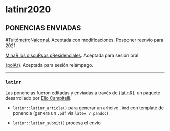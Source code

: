 # latinr2020

## **PONENCIAS ENVIADAS**

[#TuitómetroNaiconal](https://github.com/TuQmano/latinr2020/blob/master/rmd/tuitometro/tuitometro.pdf). Aceptada con modificaciones. Posponer reenvio para 2021.  


[MinaR los discuRsos pResidenciales](https://github.com/TuQmano/latinr2020/blob/master/rmd/discursos/discursos_presidenciales.pdf). Aceptada para sesión oral. 


[{polAr}](https://github.com/TuQmano/latinr2020/blob/master/rmd/polAr/polar.pdf). Aceptada para sesión relámpago. 



---
###  `latinr` 

Las ponencias fueron editadas y enviadas a través de [{latinR}](https://github.com/LatinR/latinr), un paquete desarrollado por [Elio Campitelli](https://twitter.com/d_olivaw). 


* `latinr::latinr_article()` para generar un arhcivo `.Rmd` con template de ponencia (genera un `.pdf` vía `latex / pandoc`)

* `latinr::latinr_submit()` procesa el envío